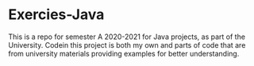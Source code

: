 # Exercies-Java
This is a repo for semester A 2020-2021 for Java projects, as part of the University.
Codein this project  is both my  own and parts of code that are  from  university materials  providing examples for better understanding.
